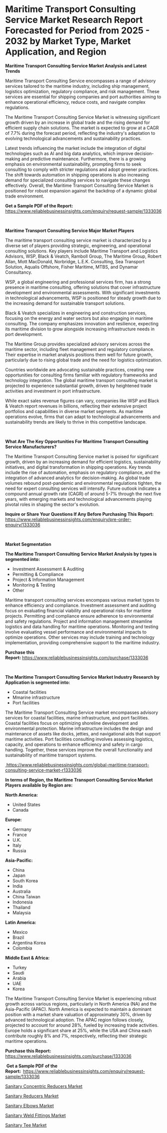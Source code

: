 <p><h1>Maritime Transport Consulting Service Market Research Report Forecasted for Period from 2025 -  2032 by Market Type, Market Application, and Region</h1></p><p><strong>Maritime Transport Consulting Service Market Analysis and Latest Trends</strong></p>
<p><p>Maritime Transport Consulting Service encompasses a range of advisory services tailored to the maritime industry, including ship management, logistics optimization, regulatory compliance, and risk management. These services are essential for shipping companies and port authorities aiming to enhance operational efficiency, reduce costs, and navigate complex regulations.</p><p>The Maritime Transport Consulting Service Market is witnessing significant growth driven by an increase in global trade and the rising demand for efficient supply chain solutions. The market is expected to grow at a CAGR of 7.7% during the forecast period, reflecting the industry's adaptation to evolving technological advancements and sustainability practices. </p><p>Latest trends influencing the market include the integration of digital technologies such as AI and big data analytics, which improve decision-making and predictive maintenance. Furthermore, there is a growing emphasis on environmental sustainability, prompting firms to seek consulting to comply with stricter regulations and adopt greener practices. The shift towards automation in shipping operations is also increasing demand for specialized consulting services to navigate these changes effectively. Overall, the Maritime Transport Consulting Service Market is positioned for robust expansion against the backdrop of a dynamic global trade environment.</p></p>
<p><strong>Get a Sample PDF of the Report:&nbsp;</strong> <a href="https://www.reliablebusinessinsights.com/enquiry/request-sample/1333036?utm_campaign=3446&utm_medium=2&utm_source=Github&utm_content=ia&utm_term=24032025&utm_id=maritime-transport-consulting-service">https://www.reliablebusinessinsights.com/enquiry/request-sample/1333036</a></p>
<p>&nbsp;</p>
<p><strong>Maritime Transport Consulting Service Major Market Players</strong></p>
<p><p>The maritime transport consulting service market is characterized by a diverse set of players providing strategic, engineering, and operational consulting solutions. Key players include Maritime Transport and Logistics Advisors, WSP, Black & Veatch, Ramboll Group, The Maritime Group, Robert Allan, Mott MacDonald, Norbridge, L.E.K. Consulting, Sea Transport Solution, Aqualis Offshore, Fisher Maritime, MTBS, and Dynamar Consultancy.</p><p>WSP, a global engineering and professional services firm, has a strong presence in maritime consulting, offering solutions that cover infrastructure development and environmental assessments. With significant investments in technological advancements, WSP is positioned for steady growth due to the increasing demand for sustainable transport solutions.</p><p>Black & Veatch specializes in engineering and construction services, focusing on the energy and water sectors but also engaging in maritime consulting. The company emphasizes innovation and resilience, expecting its maritime division to grow alongside increasing infrastructure needs in port development.</p><p>The Maritime Group provides specialized advisory services across the maritime sector, including fleet management and regulatory compliance. Their expertise in market analysis positions them well for future growth, particularly due to rising global trade and the need for logistics optimization.</p><p>Countries worldwide are advocating sustainable practices, creating new opportunities for consulting firms familiar with regulatory frameworks and technology integration. The global maritime transport consulting market is projected to experience substantial growth, driven by heightened trade activities and investment in port infrastructure.</p><p>While exact sales revenue figures can vary, companies like WSP and Black & Veatch report revenues in billions, reflecting their extensive project portfolios and capabilities in diverse market segments. As maritime operations evolve, firms that can adapt to technological advancements and sustainability trends are likely to thrive in this competitive landscape.</p></p>
<p>&nbsp;</p>
<p><strong>What Are The Key Opportunities For Maritime Transport Consulting Service Manufacturers?</strong></p>
<p><p>The Maritime Transport Consulting Service market is poised for significant growth, driven by an increasing demand for efficient logistics, sustainability initiatives, and digital transformation in shipping operations. Key trends include the rise of automation, emphasis on regulatory compliance, and the integration of advanced analytics for decision-making. As global trade volumes rebound post-pandemic and environmental regulations tighten, the need for expert consulting services will intensify. Future outlook indicates a compound annual growth rate (CAGR) of around 5-7% through the next five years, with emerging markets and technological advancements playing pivotal roles in shaping the sector's evolution.</p></p>
<p><strong>Inquire or Share Your Questions If Any Before Purchasing This Report:</strong> <a href="https://www.reliablebusinessinsights.com/enquiry/pre-order-enquiry/1333036?utm_campaign=3446&utm_medium=2&utm_source=Github&utm_content=ia&utm_term=24032025&utm_id=maritime-transport-consulting-service">https://www.reliablebusinessinsights.com/enquiry/pre-order-enquiry/1333036</a></p>
<p>&nbsp;</p>
<p><strong>Market Segmentation</strong></p>
<p><strong>The Maritime Transport Consulting Service Market Analysis by types is segmented into:</strong></p>
<p><ul><li>Investment Assessment & Auditing</li><li>Permitting & Compliance</li><li>Project & Information Management</li><li>Monitoring & Testing</li><li>Other</li></ul></p>
<p><p>Maritime transport consulting services encompass various market types to enhance efficiency and compliance. Investment assessment and auditing focus on evaluating financial viability and operational risks for maritime projects. Permitting and compliance ensure adherence to environmental and safety regulations. Project and information management streamline logistics and data handling for maritime operations. Monitoring and testing involve evaluating vessel performance and environmental impacts to optimize operations. Other services may include training and technology implementation, providing comprehensive support to the maritime industry.</p></p>
<p><strong>Purchase this Report:&nbsp;</strong><a href="https://www.reliablebusinessinsights.com/purchase/1333036?utm_campaign=3446&utm_medium=2&utm_source=Github&utm_content=ia&utm_term=24032025&utm_id=maritime-transport-consulting-service">https://www.reliablebusinessinsights.com/purchase/1333036</a></p>
<p>&nbsp;</p>
<p><strong>The Maritime Transport Consulting Service Market Industry Research by Application is segmented into:</strong></p>
<p><ul><li>Coastal facilities</li><li>Mmarine infrastructure</li><li>Port facilities</li></ul></p>
<p><p>The Maritime Transport Consulting Service market encompasses advisory services for coastal facilities, marine infrastructure, and port facilities. Coastal facilities focus on optimizing shoreline development and environmental protection. Marine infrastructure includes the design and maintenance of assets like docks, jetties, and navigational aids that support maritime activities. Port facilities consulting involves assessing logistics, capacity, and operations to enhance efficiency and safety in cargo handling. Together, these services improve the overall functionality and sustainability of maritime transport systems.</p></p>
<p><a href="https://www.reliablebusinessinsights.com/global-maritime-transport-consulting-service-market-r1333036?utm_campaign=3446&utm_medium=2&utm_source=Github&utm_content=ia&utm_term=24032025&utm_id=maritime-transport-consulting-service">&nbsp;https://www.reliablebusinessinsights.com/global-maritime-transport-consulting-service-market-r1333036</a></p>
<p><strong>In terms of Region, the Maritime Transport Consulting Service Market Players available by Region are:</strong></p>
<p>
    <p> <strong> North America: </strong>
        <ul>
            <li>United States</li>
            <li>Canada</li>
        </ul>
        </p> 
    <p> <strong> Europe: </strong>
        <ul>
            <li>Germany</li>
            <li>France</li>
            <li>U.K.</li>
            <li>Italy</li>
            <li>Russia</li>
        </ul>
        </p> 
    <p> <strong> Asia-Pacific: </strong>
        <ul>
            <li>China</li>
            <li>Japan</li>
            <li>South Korea</li>
            <li>India</li>
            <li>Australia</li>
            <li>China Taiwan</li>
            <li>Indonesia</li>
            <li>Thailand</li>
            <li>Malaysia</li>
        </ul>
        </p> 
    <p> <strong> Latin America: </strong>
        <ul>
            <li>Mexico</li>
            <li>Brazil</li>
            <li>Argentina Korea</li>
            <li>Colombia</li>
        </ul>
        </p> 
    <p> <strong> Middle East & Africa: </strong>
        <ul>
            <li>Turkey</li>
            <li>Saudi</li>
            <li>Arabia</li>
            <li>UAE</li>
            <li>Korea</li>
        </ul>
    </p>
    </p>
<p><p>The Maritime Transport Consulting Service Market is experiencing robust growth across various regions, particularly in North America (NA) and the Asia-Pacific (APAC). North America is expected to maintain a dominant position with a market share valuation of approximately 30%, driven by advanced technological adoption. The APAC region follows closely, projected to account for around 28%, fueled by increasing trade activities. Europe holds a significant share at 25%, while the USA and China each contribute roughly 8% and 7%, respectively, reflecting their strategic maritime operations.</p></p>
<p><strong>Purchase this Report: </strong><a href="https://www.reliablebusinessinsights.com/purchase/1333036?utm_campaign=3446&utm_medium=2&utm_source=Github&utm_content=ia&utm_term=24032025&utm_id=maritime-transport-consulting-service">https://www.reliablebusinessinsights.com/purchase/1333036</a></p>
<p>&nbsp;<strong>Get a Sample PDF of the Report:&nbsp;&nbsp;</strong><a href="https://www.reliablebusinessinsights.com/enquiry/request-sample/1333036?utm_campaign=3446&utm_medium=2&utm_source=Github&utm_content=ia&utm_term=24032025&utm_id=maritime-transport-consulting-service">https://www.reliablebusinessinsights.com/enquiry/request-sample/1333036</a></p>
<p><strong></strong></p>
<p><p><a href="https://www.linkedin.com/pulse/sanitary-concentric-reducers-market-outlook-share-analysis-growth-tvomf?utm_campaign=3446&utm_medium=2&utm_source=Github&utm_content=ia&utm_term=24032025&utm_id=maritime-transport-consulting-service">Sanitary Concentric Reducers Market</a></p><p><a href="https://www.linkedin.com/pulse/impact-latest-trends-sanitary-reducers-market-growth-forecasted-qpcef?utm_campaign=3446&utm_medium=2&utm_source=Github&utm_content=ia&utm_term=24032025&utm_id=maritime-transport-consulting-service">Sanitary Reducers Market</a></p><p><a href="https://www.linkedin.com/pulse/market-growth-potential-forecast-sanitary-elbows-size-share-z5azf?utm_campaign=3446&utm_medium=2&utm_source=Github&utm_content=ia&utm_term=24032025&utm_id=maritime-transport-consulting-service">Sanitary Elbows Market</a></p><p><a href="https://www.linkedin.com/pulse/emerging-opportunities-challenges-global-sanitary-weld-fittings-c4t2f?utm_campaign=3446&utm_medium=2&utm_source=Github&utm_content=ia&utm_term=24032025&utm_id=maritime-transport-consulting-service">Sanitary Weld Fittings Market</a></p><p><a href="https://www.linkedin.com/pulse/future-sanitary-tee-market-trends-revenue-forecast-anticipated-xpvif?utm_campaign=3446&utm_medium=2&utm_source=Github&utm_content=ia&utm_term=24032025&utm_id=maritime-transport-consulting-service">Sanitary Tee Market</a></p></p>